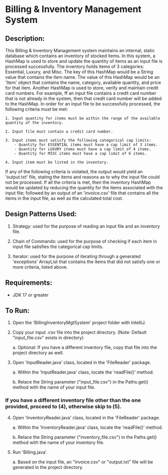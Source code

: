 # Billing & Inventory Management System

## Description: 
This Billing & Inventory Management system maintains an internal, static database which contains an inventory of stocked items. In this system, a HashMap is used to store and update the quantity of items as an input file is processed successfully. The inventory holds items of 3 categories: Essential, Luxury, and Misc. The key of this HashMap would be a String value that contains the item name. The value of this HashMap would be an 'Item' object that contains the name, category, available quantity, and price for that item. Another HashMap is used to store, verify and maintain credit card numbers. For example, ff an input file contains a credit card number that is not already in the system, then that credit card number will be added to the HashMap. In order for an input file to be successfully processed, the following criteria must be met:

	1. Input quantity for items must be within the range of the available quantity of the inventory.

	2. Input file must contain a credit card number.

	3. Input items must satisfy the following categorical cap limits:
		- Quantity for ESSENTIAL items must have a cap limit of 3 items.
		- Quantity for LUXURY items must have a cap limit of 4 items.
		- Quantity for MISC items must have a cap limit of 6 items.

	4. Input item must be listed in the inventory.

If any of the following criteria is violated, the output would yield an 'output.txt' file, stating the items and reasons as to why the input file could not be processed. If all the criteria is met, then the inventory HashMap would be updated by reducing the quantity for the items associated with the input file; followed by an output of an 'invoice.csv' file that contains all the items in the input file, as well as the calculated total cost.

## Design Patterns Used:
1. Strategy: used for the purpose of reading an input file and an inventory file.

2. Chain of Commands: used for the purpose of checking if each item in input file satisfies the categorical cap limits.

3. Iterator: used for the purpose of iterating through a generated 'exceptions' ArrayList that contains the items that did not satisfy one or more criteria, listed above.

## Requirements:
- JDK 17 or greater

## To Run:
1. Open the 'BillingInventoryMgtSystem' project folder with IntelliJ.

2. Copy your input .csv file into the project directory. (Note: Default "input_file.csv" exists in directory)
	
	a. Optional: If you have a different inventory file, copy that file into the project directory as well.

3. Open 'InputReader.java' class, located in the 'FileReader' package.

	a. Within the 'InputReader.java' class, locate the 'readFile()' method.

	b. Relace the String parameter ("input_file.csv") in the Paths.get() method with the name of your input file.

### If you have a different inventory file other than the one provided, proceed to (4), otherwise skip to (5).

4.  Open 'InventoryReader.java' class, located in the 'FileReader' package.
	
	a. Within the 'InventoryReader.java' class, locate the 'readFile()' method.

	b. Relace the String parameter ("inventory_file.csv") in the Paths.get() method with the name of your inventory file.

5. Run 'Billing.java'.

	a. Based on the input file, an "invoice.csv" or "output.txt" file will be generated in the project directory.

